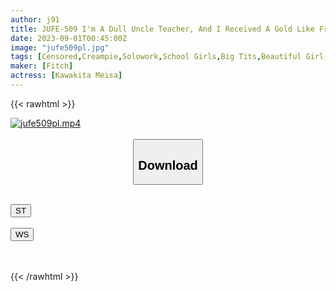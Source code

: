 ```yaml
---
author: j91
title: JUFE-509 I'm A Dull Uncle Teacher, And I Received A Gold Like From A Cute Student With A Matching App... Youthful SEX Meisa Kawakita Can't Resist The Temptation Of A Beautiful Girl With Big Tits And Dies
date: 2023-09-01T00:45:00Z
image: "jufe509pl.jpg"
tags: [Censored,Creampie,Solowork,School Girls,Big Tits,Beautiful Girl,Butt	 ]
maker: [Fitch]
actress: [Kawakita Meisa]
---
```



{{< rawhtml >}}

<div class="video" data-videoid="L3Y9OQbWeyieRd">
    <a href="javascript:;">
        <img src="https://my.j91.asia/posts/jufe509pl/jufe509pl.jpg" width="WIDTH" height="HEIGHT" alt="jufe509pl.mp4" loading="lazy">
    </a>
</div>

<script type="text/javascript" src="https://j91.asia/asset/on-demand-st.js"></script>

<br>
  <link rel="stylesheet" href="https://j91.asia/asset/bs5.css">
  
  <center>
  <button class="btn btn-primary" type="button" data-bs-toggle="collapse" data-bs-target=".multi-collapse" aria-expanded="false" aria-controls="multiCollapseExample1 multiCollapseExample2"><h2>Download</h2></button></center>
</p>
<div class="row">
  <div class="col">
    <div class="collapse multi-collapse" id="multiCollapseExample1">
      <div class="card card-body">
	      	      <br>
<div class="buttons">  
<a href="https://streamtape.to/v/L3Y9OQbWeyieRd"><button class="btn-hover color-3"><i class="fa fa-download"></i> ST</button></a></div>
    </div>
  </div>
</div>
  <div class="col">
    <div class="collapse multi-collapse" id="multiCollapseExample2">
      <div class="card card-body">
	      <br>
<div class="buttons">
    <a href="https://wolfstream.tv/czffbq4wbmb6"><button class="btn-hover color-9"><i class="fa fa-download"></i> WS</button></a></div>
<br><br>
      </div>
    </div>
  </div>
</div>

{{< /rawhtml >}}
